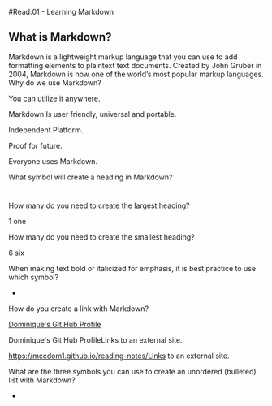 #Read:01 - Learning Markdown

## What is Markdown?

Markdown is a lightweight markup language that you can use to add formatting elements to plaintext text documents. Created by John Gruber in 2004, Markdown is now one of the world’s most popular markup languages. 
  Why do we use Markdown?

You can utilize it anywhere.

Markdown Is user friendly, universal and portable.

Independent Platform.

 Proof for future.

Everyone uses Markdown.

What symbol will create a heading in Markdown?

#

How many do you need to create the largest heading?

1 one

How many do you need to create the smallest heading?

6 six

When making text bold or italicized for emphasis, it is best practice to use which symbol?

*

How do you create a link with Markdown?

[Dominique's Git Hub Profile](https://github.com/MccDom1)

Dominique's Git Hub ProfileLinks to an external site.

<https://mccdom1.github.io/reading-notes/Links> to an external site.

What are the three symbols you can use to create an unordered (bulleted) list with Markdown?

+

